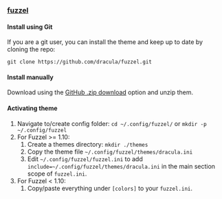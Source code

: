### [fuzzel](https://codeberg.org/dnkl/fuzzel)

#### Install using Git

If you are a git user, you can install the theme and keep up to date by cloning the repo:

    git clone https://github.com/dracula/fuzzel.git

#### Install manually

Download using the [GitHub .zip download](https://github.com/dracula/fuzzel/archive/master.zip) option and unzip them.

#### Activating theme

1. Navigate to/create config folder: `cd ~/.config/fuzzel/` or `mkdir -p ~/.config/fuzzel`
2. For Fuzzel >= 1.10:
   1. Create a themes directory: `mkdir ./themes`
   2. Copy the theme file `~/.config/fuzzel/themes/dracula.ini`
   3. Edit `~/.config/fuzzel/fuzzel.ini` to add `include=~/.config/fuzzel/themes/dracula.ini` in the main section scope of `fuzzel.ini`.
4. For Fuzzel < 1.10:  
   1. Copy/paste everything under `[colors]` to your `fuzzel.ini`.


